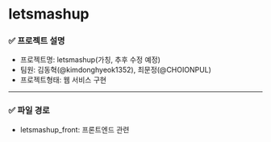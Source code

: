# letsmashup
### ✅ 프로젝트 설명
- 프로젝트명: letsmashup(가칭, 추후 수정 예정)
- 팀원: 김동혁(@kimdonghyeok1352), 최문정(@CHOIONPUL)
- 프로젝트형태: 웹 서비스 구현
---
### ✅ 파일 경로
- letsmashup_front: 프론트엔드 관련